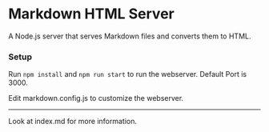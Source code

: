 # Markdown HTML Server

A Node.js server that serves Markdown files and converts them to HTML.

### Setup

Run `npm install` and `npm run start` to run the webserver.
Default Port is 3000.

Edit markdown.config.js to customize the webserver.

---

Look at index.md for more information.